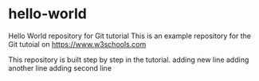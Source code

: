 # hello-world
Hello World repository for Git tutorial
This is an example repository for the Git tutoial on https://www.w3schools.com

This repository is built step by step in the tutorial.
adding new line
adding another line
adding second line
